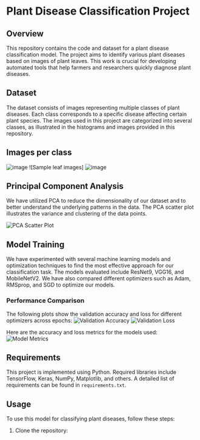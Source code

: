# Plant Disease Classification Project

## Overview
This repository contains the code and dataset for a plant disease classification model. The project aims to identify various plant diseases based on images of plant leaves. This work is crucial for developing automated tools that help farmers and researchers quickly diagnose plant diseases.

## Dataset
The dataset consists of images representing multiple classes of plant diseases. Each class corresponds to a specific disease affecting certain plant species. The images used in this project are categorized into several classes, as illustrated in the histograms and images provided in this repository.

## Images per class 
![image](https://github.com/user-attachments/assets/b697cbc9-9101-4570-9592-886f6e40adfc)
![Sample leaf images]
![image](https://github.com/user-attachments/assets/c45275d4-ce41-4f2a-bc48-b54fada6108c)

## Principal Component Analysis
We have utilized PCA to reduce the dimensionality of our dataset and to better understand the underlying patterns in the data. The PCA scatter plot illustrates the variance and clustering of the data points.

![PCA Scatter Plot](path_to_pca_plot)

## Model Training
We have experimented with several machine learning models and optimization techniques to find the most effective approach for our classification task. The models evaluated include ResNet9, VGG16, and MobileNetV2. We have also compared different optimizers such as Adam, RMSprop, and SGD to optimize our models.

### Performance Comparison
The following plots show the validation accuracy and loss for different optimizers across epochs:
![Validation Accuracy](path_to_val_accuracy_plot)
![Validation Loss](path_to_val_loss_plot)

Here are the accuracy and loss metrics for the models used:
![Model Metrics](path_to_model_metrics_plot)

## Requirements
This project is implemented using Python. Required libraries include TensorFlow, Keras, NumPy, Matplotlib, and others. A detailed list of requirements can be found in `requirements.txt`.

## Usage
To use this model for classifying plant diseases, follow these steps:
1. Clone the repository:
